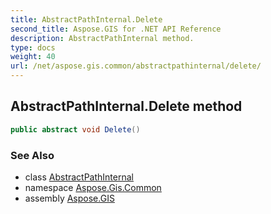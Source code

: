 ```yaml
---
title: AbstractPathInternal.Delete
second_title: Aspose.GIS for .NET API Reference
description: AbstractPathInternal method. 
type: docs
weight: 40
url: /net/aspose.gis.common/abstractpathinternal/delete/
---
```

## AbstractPathInternal.Delete method

```csharp
public abstract void Delete()
```

### See Also

* class [AbstractPathInternal](../)
* namespace [Aspose.Gis.Common](../../abstractpathinternal/)
* assembly [Aspose.GIS](../../../)


